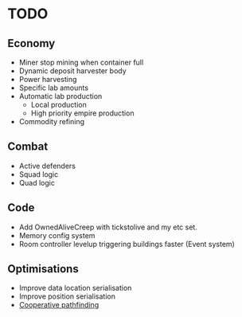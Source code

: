 # TODO

## Economy

- Miner stop mining when container full
- Dynamic deposit harvester body
- Power harvesting
- Specific lab amounts
- Automatic lab production
  - Local production
  - High priority empire production
- Commodity refining

## Combat

- Active defenders
- Squad logic
- Quad logic

## Code

- Add OwnedAliveCreep with tickstolive and my etc set.
- Memory config system
- Room controller levelup triggering buildings faster (Event system)

## Optimisations

- Improve data location serialisation
- Improve position serialisation
- [Cooperative pathfinding](https://www.davidsilver.uk/wp-content/uploads/2020/03/coop-path-AIWisdom.pdf)
